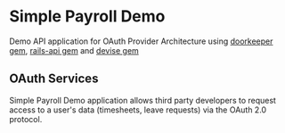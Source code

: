 # Simple Payroll Demo
Demo API application for OAuth Provider Architecture using [doorkeeper gem](https://github.com/applicake/doorkeeper), [rails-api gem](https://github.com/rails-api/rails-api) and [devise gem](https://github.com/plataformatec/devise)

## OAuth Services
Simple Payroll Demo application allows third party developers to request access to a user's data (timesheets, leave requests) via the OAuth 2.0 protocol.